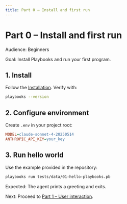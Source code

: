 ```yaml
---
title: Part 0 – Install and first run
---
```


# Part 0 – Install and first run

Audience: Beginners

Goal: Install Playbooks and run your first program.

## 1. Install

Follow the [Installation](../get-started/installation.md). Verify with:

```bash
playbooks --version
```

## 2. Configure environment

Create `.env` in your project root:

```ini
MODEL=claude-sonnet-4-20250514
ANTHROPIC_API_KEY=your_key
```

## 3. Run hello world

Use the example provided in the repository:

```bash
playbooks run tests/data/01-hello-playbooks.pb
```

Expected: The agent prints a greeting and exits.

Next: Proceed to [Part 1 – User interaction](part-1-user-interaction.md).


